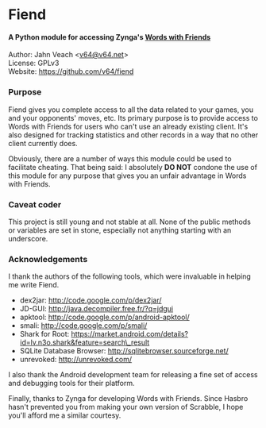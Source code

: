 # Fiend
#### A Python module for accessing Zynga's [Words with Friends](https://market.android.com/details?id=com.zynga.words)

Author: Jahn Veach &lt;v64@v64.net&gt;  
License: GPLv3  
Website: https://github.com/v64/fiend  

### Purpose
Fiend gives you complete access to all the data related to your games, you and your opponents' moves, etc. Its primary purpose is to provide access to Words with Friends for users who can't use an already existing client. It's also designed for tracking statistics and other records in a way that no other client currently does.

Obviously, there are a number of ways this module could be used to facilitate cheating. That being said: I absolutely **DO NOT** condone the use of this module for any purpose that gives you an unfair advantage in Words with Friends.

### Caveat coder
This project is still young and not stable at all. None of the public methods or variables are set in stone, especially not anything starting with an underscore.

### Acknowledgements
I thank the authors of the following tools, which were invaluable in helping me write Fiend.

* dex2jar: http://code.google.com/p/dex2jar/
* JD-GUI: http://java.decompiler.free.fr/?q=jdgui 
* apktool: http://code.google.com/p/android-apktool/
* smali: http://code.google.com/p/smali/
* Shark for Root: https://market.android.com/details?id=lv.n3o.shark&feature=search\_result
* SQLite Database Browser: http://sqlitebrowser.sourceforge.net/
* unrevoked: http://unrevoked.com/

I also thank the Android development team for releasing a fine set of access and debugging tools for their platform.

Finally, thanks to Zynga for developing Words with Friends. Since Hasbro hasn't prevented you from making your own version of Scrabble, I hope you'll afford me a similar courtesy.
